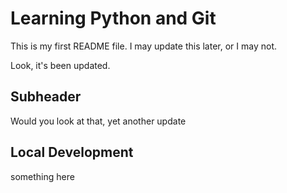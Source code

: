 # Learning Python and Git

This is my first README file. I may update this later, or I may not.

Look, it's been updated.

## Subheader

Would you look at that, yet another update

## Local Development

something here
